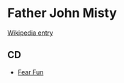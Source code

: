 # Father John Misty

[Wikipedia entry](https://en.wikipedia.org/wiki/Father_John_Misty)

## CD

- [Fear Fun](Fear_Fun.md)

